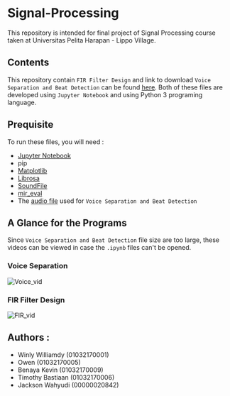 # Signal-Processing
This repository is intended for final project of Signal Processing course taken at Universitas Pelita Harapan - Lippo Village.

## Contents
This repository contain `FIR Filter Design` and link to download `Voice Separation and Beat Detection` can be found [here](https://drive.google.com/drive/folders/1eP2LeG2PLObv7HZ3HDaDLCT7pdfoc_tf?usp=sharing). Both of these files are developed using `Jupyter Notebook` and using Python 3 programing language.

## Prequisite
To run these files, you will need :
- [Jupyter Notebook](https://jupyter.org/)
- pip
- [Matplotlib](https://matplotlib.org/)
- [Librosa](https://librosa.github.io/librosa/)
- [SoundFile](https://pypi.org/project/SoundFile/)
- [mir_eval](https://pypi.org/project/mir_eval/)
- The [audio file](https://drive.google.com/drive/folders/1eP2LeG2PLObv7HZ3HDaDLCT7pdfoc_tf?usp=sharing) used for `Voice Separation and Beat Detection`

## A Glance for the Programs
Since `Voice Separation and Beat Detection` file size are too large, these videos can be viewed in case the `.ipynb` files can't be opened.
### Voice Separation
![Voice_vid](Voice.gif)

### FIR Filter Design
![FIR_vid](FIR.gif)

## Authors : 
- Winly Williamdy   (01032170001)
- Owen              (01032170005)
- Benaya Kevin      (01032170009)
- Timothy Bastiaan  (01032170006)
- Jackson Wahyudi   (00000020842)
